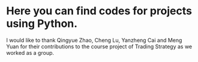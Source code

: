 # Here you can find codes for projects using Python.  
I would like to thank Qingyue Zhao, Cheng Lu, Yanzheng Cai and Meng Yuan for their contributions to the course project of Trading Strategy as we worked as a group.  
